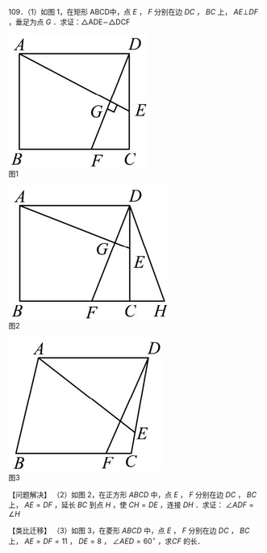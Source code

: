109．（1）如图 1，在矩形 ABCD中，点 $E$ ， $F$ 分别在边 $D C$ ， $B C$ 上， $A E \bot D F$ ，垂足为点 $G$ ．求证：△ADE∽△DCF

![](<../../qs_image_DB/专题1-2_一文吃透相似三角形12个模型·共14类题型（解析版）/3c7509b7d385f2f6caca3bd24a8ef82a95fa60a85227fbd026eac1cc9d3b3fbf.jpg>)  
图1

![](<../../qs_image_DB/专题1-2_一文吃透相似三角形12个模型·共14类题型（解析版）/47826c28a39b3b96efff0a5f869e7a78d1f099ab0fa52759fca41d67de506745.jpg>)  
图2

![](<../../qs_image_DB/专题1-2_一文吃透相似三角形12个模型·共14类题型（解析版）/64dd30981e7a2ed99846b96bd0858eb5facb7232665ed951871e90b2cb9c26ad.jpg>)  
图3

【问题解决】
（2）如图 2，在正方形 $A B C D$ 中，点 $E$ ， $F$ 分别在边 $D C$ ， $B C$ 上， $A E = D F$ ，延长 $B C$ 到点 $H$ ，使 $C H = D E$ ，连接 $D H$ ．求证： $\angle A D F = \angle H$

【类比迁移】
（3）如图 3，在菱形 $A B C D$ 中，点 $E$ ， $F$ 分别在边 $D C$ ， $B C$ 上， $A E = D F = 1 1$ ， $D E = 8$ ， $\angle A E D = 6 0 ^ { \circ }$ ，求$C F$ 的长．
